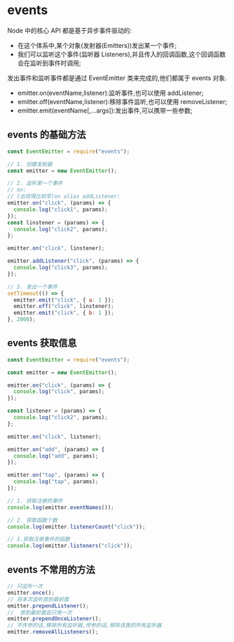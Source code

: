 # events

Node 中的核心 API 都是基于异步事件驱动的:

- 在这个体系中,某个对象(发射器(Emitters))发出某一个事件;
- 我们可以监听这个事件(监听器 Listeners),并且传入的回调函数,这个回调函数会在监听到事件时调用;

发出事件和监听事件都是通过 EventEmitter 类来完成的,他们都属于 events 对象.

- emitter.on(eventName,listener):监听事件,也可以使用 addListener;
- emitter.off(eventName,listener):移除事件监听,也可以使用 removeListener;
- emitter.emit(eventName[,...args]):发出事件,可以携带一些参数;

## events 的基础方法

```js
const EventEmitter = require("events");

// 1. 创建发射器
const emitter = new EventEmitter();

// 2. 监听某一个事件
// on:
// (出现得比较早)on alias addListener:
emitter.on("click", (params) => {
  console.log("click1", params);
});
const linstener = (params) => {
  console.log("click2", params);
};

emitter.on("click", linstener);

emitter.addListener("click", (params) => {
  console.log("click3", params);
});

// 3. 发出一个事件
setTimeout(() => {
  emitter.emit("click", { a: 1 });
  emitter.off("click", linstener);
  emitter.emit("click", { b: 1 });
}, 2000);
```

## events 获取信息

```js
const EventEmitter = require("events");

const emitter = new EventEmitter();

emitter.on("click", (params) => {
  console.log("click", params);
});

const listener = (params) => {
  console.log("click2", params);
};

emitter.on("click", listener);

emitter.on("add", (params) => {
  console.log("add", params);
});

emitter.on("tap", (params) => {
  console.log("tap", params);
});

// 1. 获取注册的事件
console.log(emitter.eventNames());

// 2. 获取函数个数
console.log(emitter.listenerCount("click"));

// 3.获取注册事件的函数
console.log(emitter.listeners("click"));
```

## events 不常用的方法

```js
// 只监听一次
emitter.once();
// 将本次监听放到最前面
emitter.prependListener();
//  放到最前面且只用一次
emitter.prependOnceListener();
// 不传参的话,移除所有监听器,传参的话,移除该类的所有监听器
emitter.removeAllListeners();
```

